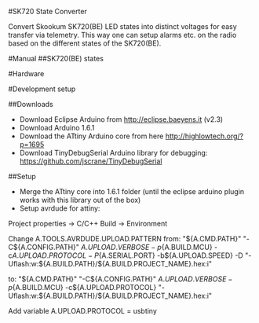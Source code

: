 #SK720 State Converter

Convert Skookum SK720(BE) LED states into distinct voltages for easy transfer via telemetry.
This way one can setup alarms etc. on the radio based on the different states of the SK720(BE).

#Manual
##SK720(BE) states

#Hardware

#Development setup

##Downloads
* Download Eclipse Arduino from http://eclipse.baeyens.it (v2.3)
* Download Arduino 1.6.1
* Download the ATtiny Arduino core from here http://highlowtech.org/?p=1695
* Download TinyDebugSerial Arduino library for debugging: https://github.com/jscrane/TinyDebugSerial

##Setup
* Merge the ATtiny core into 1.6.1 folder (until the eclipse arduino plugin works with this library out of the box)
* Setup avrdude for attiny:

Project properties -> C/C++ Build -> Environment

Change A.TOOLS.AVRDUDE.UPLOAD.PATTERN from:
"${A.CMD.PATH}" "-C${A.CONFIG.PATH}" ${A.UPLOAD.VERBOSE} -p${A.BUILD.MCU} -c${A.UPLOAD.PROTOCOL} -P${A.SERIAL.PORT} -b${A.UPLOAD.SPEED} -D "-Uflash:w:${A.BUILD.PATH}/${A.BUILD.PROJECT_NAME}.hex:i"

to:
"${A.CMD.PATH}" "-C${A.CONFIG.PATH}" ${A.UPLOAD.VERBOSE} -p${A.BUILD.MCU} -c${A.UPLOAD.PROTOCOL}  "-Uflash:w:${A.BUILD.PATH}/${A.BUILD.PROJECT_NAME}.hex:i"

Add variable
A.UPLOAD.PROTOCOL = usbtiny

